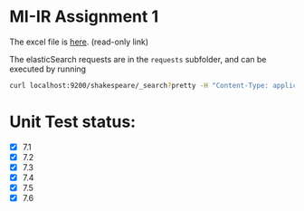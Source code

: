 # MI-IR Assignment 1

The excel file is [here](https://1drv.ms/x/s!AjDDZyHBol6wjtsMQdHw_uJLsD1McQ?e=9FWajs). (read-only link)

The elasticSearch requests are in the `requests` subfolder, and can be executed by running

```bash
curl localhost:9200/shakespeare/_search?pretty -H "Content-Type: application/json" -d @file_with_query.json
```

# Unit Test status:
- [x] 7.1
- [x] 7.2
- [x] 7.3
- [x] 7.4
- [x] 7.5
- [x] 7.6
